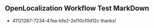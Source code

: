 ## OpenLocalization Workflow Test MarkDown
* 41121287-7234-47ea-bfe2-2e110cf0d12c thanks!

<!--HONumber=Jul16_HO3-->


